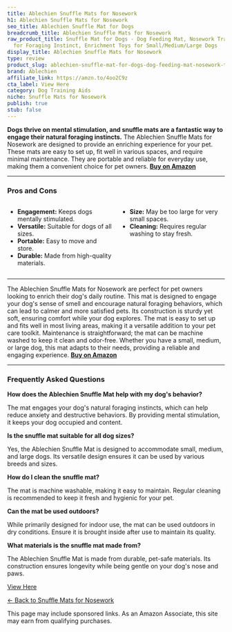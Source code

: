 ```yaml
---
title: Ablechien Snuffle Mats for Nosework
h1: Ablechien Snuffle Mats for Nosework
seo_title: Ablechien Snuffle Mat for Dogs
breadcrumb_title: Ablechien Snuffle Mats for Nosework
raw_product_title: Snuffle Mat for Dogs - Dog Feeding Mat, Nosework Training Mats
  for Foraging Instinct, Enrichment Toys for Small/Medium/Large Dogs
display_title: Ablechien Snuffle Mats for Nosework
type: review
product_slug: ablechien-snuffle-mat-for-dogs-dog-feeding-mat-nosework-training-mats-f-b6205fd5
brand: Ablechien
affiliate_link: https://amzn.to/4oo2C9z
cta_label: View Here
category: Dog Training Aids
niche: Snuffle Mats for Nosework
publish: true
stub: false
---
```


<div id="intro" class="full-width">
  <p><strong>Dogs thrive on mental stimulation, and snuffle mats are a fantastic way to engage their natural foraging instincts.</strong> The Ablechien Snuffle Mats for Nosework are designed to provide an enriching experience for your pet. These mats are easy to set up, fit well in various spaces, and require minimal maintenance. They are portable and reliable for everyday use, making them a convenient choice for pet owners. <a href="https://amzn.to/4oo2C9z" rel="nofollow sponsored noopener" target="_blank"><strong>Buy on Amazon</strong></a></p>
</div>

<hr />
<h3 id="pros-cons">Pros and Cons</h3>
<div class="pc-grid" style="display:grid;grid-template-columns:1fr 1fr;gap:16px;">
  <ul>
    <li><strong>Engagement:</strong> Keeps dogs mentally stimulated.</li>
    <li><strong>Versatile:</strong> Suitable for dogs of all sizes.</li>
    <li><strong>Portable:</strong> Easy to move and store.</li>
    <li><strong>Durable:</strong> Made from high-quality materials.</li>
  </ul>
  <ul>
    <li><strong>Size:</strong> May be too large for very small spaces.</li>
    <li><strong>Cleaning:</strong> Requires regular washing to stay fresh.</li>
  </ul>
</div>
<hr />

<div class="full-width">
  <p>The Ablechien Snuffle Mats for Nosework are perfect for pet owners looking to enrich their dog's daily routine. This mat is designed to engage your dog's sense of smell and encourage natural foraging behaviors, which can lead to calmer and more satisfied pets. Its construction is sturdy yet soft, ensuring comfort while your dog explores. The mat is easy to set up and fits well in most living areas, making it a versatile addition to your pet care toolkit. Maintenance is straightforward; the mat can be machine washed to keep it clean and odor-free. Whether you have a small, medium, or large dog, this mat adapts to their needs, providing a reliable and engaging experience. <a href="https://amzn.to/4oo2C9z" rel="nofollow sponsored noopener" target="_blank"><strong>Buy on Amazon</strong></a></p>
</div>

<hr />
<h3 id="faqs">Frequently Asked Questions</h3>

<p><strong>How does the Ablechien Snuffle Mat help with my dog's behavior?</strong></p>
<p>The mat engages your dog's natural foraging instincts, which can help reduce anxiety and destructive behaviors. By providing mental stimulation, it keeps your dog occupied and content.</p>

<p><strong>Is the snuffle mat suitable for all dog sizes?</strong></p>
<p>Yes, the Ablechien Snuffle Mat is designed to accommodate small, medium, and large dogs. Its versatile design ensures it can be used by various breeds and sizes.</p>

<p><strong>How do I clean the snuffle mat?</strong></p>
<p>The mat is machine washable, making it easy to maintain. Regular cleaning is recommended to keep it fresh and hygienic for your pet.</p>

<p><strong>Can the mat be used outdoors?</strong></p>
<p>While primarily designed for indoor use, the mat can be used outdoors in dry conditions. Ensure it is brought inside after use to maintain its quality.</p>

<p><strong>What materials is the snuffle mat made from?</strong></p>
<p>The Ablechien Snuffle Mat is made from durable, pet-safe materials. Its construction ensures longevity while being gentle on your dog's nose and paws.</p>
<p><a class="btn" href="https://amzn.to/4oo2C9z" target="_blank" rel="nofollow sponsored noopener">View Here</a></p>
<p><a href="/roundups/dog-training-aids/snuffle-mats-for-nosework/">← Back to Snuffle Mats for Nosework</a></p>
<aside class="disclosure">This page may include sponsored links. As an Amazon Associate, this site may earn from qualifying purchases.</aside>
